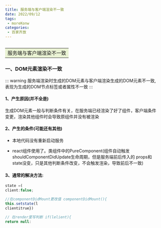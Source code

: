 ```yaml
---
title: 服务端与客户端渲染不一致
date: 2022/09/12
tags:
 - moreKonw
categories:
 - 百家齐放
---
```

<!-- more -->

## <table><tr><td bgcolor="#eaf3d4">服务端与客户端渲染不一致</td></tr></table>

### 一、DOM元素渲染不一致
::: warning
服务端渲染时生成的DOM元素与客户端渲染生成的DOM元素不一致,表现为生成的DOM节点标签或者属性不一致
:::

#### 1、产生原因(并不全是)

生成DOM元素一般与判断条件有关，在服务端已经渲染了好了组件，客户端条件变更，渲染其他组件时会导致原组件并没有被渲染

#### 2、产生的条件(可能还有其他)

* 本地代码没有重新启动服务

* react组件使用了。类组件中的PureComponent(组件自动触发shouldComponentDidUpdate生命周期，但是服务端前后传入的 props和state没变，只是其他判断条件改变，不会触发渲染，导致前后不一致)

#### 3、通常的解决方法:

```javascript
state =(
client:false;

//在componentDidMount更改值 componentDidMount(){
this.setstate(l
clientitrue})

// 在render里写判断 if(lelient){
return null:
```

